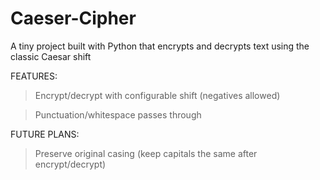 # Caeser-Cipher

A tiny project built with Python that encrypts and decrypts text using the classic Caesar shift

FEATURES:

> Encrypt/decrypt with configurable shift (negatives allowed)

> Punctuation/whitespace passes through 

FUTURE PLANS:

> Preserve original casing (keep capitals the same after encrypt/decrypt)
